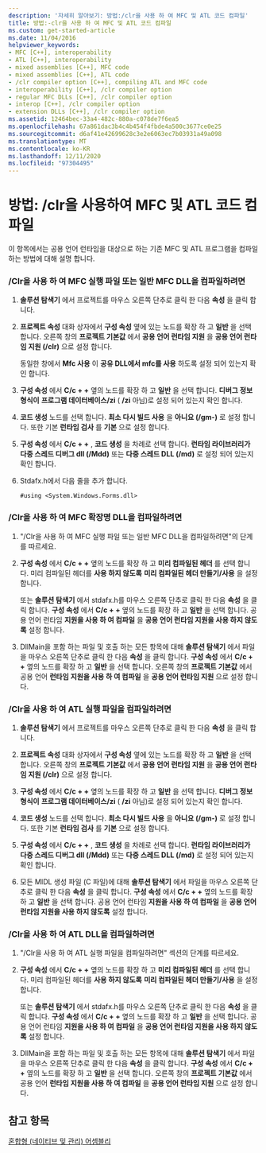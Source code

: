 ```yaml
---
description: '자세히 알아보기: 방법:/clr을 사용 하 여 MFC 및 ATL 코드 컴파일'
title: 방법:-clr을 사용 하 여 MFC 및 ATL 코드 컴파일
ms.custom: get-started-article
ms.date: 11/04/2016
helpviewer_keywords:
- MFC [C++], interoperability
- ATL [C++], interoperability
- mixed assemblies [C++], MFC code
- mixed assemblies [C++], ATL code
- /clr compiler option [C++], compiling ATL and MFC code
- interoperability [C++], /clr compiler option
- regular MFC DLLs [C++], /clr compiler option
- interop [C++], /clr compiler option
- extension DLLs [C++], /clr compiler option
ms.assetid: 12464bec-33a4-482c-880a-c078de7f6ea5
ms.openlocfilehash: 67a861dac3b4c4b454f4fbde4a500c3677ce0e25
ms.sourcegitcommit: d6af41e42699628c3e2e6063ec7b03931a49a098
ms.translationtype: MT
ms.contentlocale: ko-KR
ms.lasthandoff: 12/11/2020
ms.locfileid: "97304495"
---
```

# <a name="how-to-compile-mfc-and-atl-code-by-using-clr"></a>방법: /clr을 사용하여 MFC 및 ATL 코드 컴파일

이 항목에서는 공용 언어 런타임을 대상으로 하는 기존 MFC 및 ATL 프로그램을 컴파일하는 방법에 대해 설명 합니다.

### <a name="to-compile-an-mfc-executable-or-regular-mfc-dll-by-using-clr"></a>/Clr을 사용 하 여 MFC 실행 파일 또는 일반 MFC DLL을 컴파일하려면

1. **솔루션 탐색기** 에서 프로젝트를 마우스 오른쪽 단추로 클릭 한 다음 **속성** 을 클릭 합니다.

1. **프로젝트 속성** 대화 상자에서 **구성 속성** 옆에 있는 노드를 확장 하 고 **일반** 을 선택 합니다. 오른쪽 창의 **프로젝트 기본값** 에서 **공용 언어 런타임 지원** 을 **공용 언어 런타임 지원 (/clr)** 으로 설정 합니다.

   동일한 창에서 **Mfc 사용** 이 **공유 DLL에서 mfc를 사용** 하도록 설정 되어 있는지 확인 합니다.

1. **구성 속성** 에서 **C/c + +** 옆의 노드를 확장 하 고 **일반** 을 선택 합니다. **디버그 정보 형식이** **프로그램 데이터베이스/zi** ( **/zi** 아님)로 설정 되어 있는지 확인 합니다.

1. **코드 생성** 노드를 선택 합니다. **최소 다시 빌드 사용** 을 **아니요 (/gm-)** 로 설정 합니다. 또한 기본 **런타임 검사** 를 **기본** 으로 설정 합니다.

1. **구성 속성** 에서 **C/c + +** , **코드 생성** 을 차례로 선택 합니다. **런타임 라이브러리가** **다중 스레드 디버그 dll (/Mdd)** 또는 **다중 스레드 DLL (/md)** 로 설정 되어 있는지 확인 합니다.

1. Stdafx.h에서 다음 줄을 추가 합니다.

    ```
    #using <System.Windows.Forms.dll>
    ```

### <a name="to-compile-an-mfc-extension-dll-by-using-clr"></a>/Clr을 사용 하 여 MFC 확장명 DLL을 컴파일하려면

1. "/Clr을 사용 하 여 MFC 실행 파일 또는 일반 MFC DLL을 컴파일하려면"의 단계를 따르세요.

1. **구성 속성** 에서 **C/c + +** 옆의 노드를 확장 하 고 **미리 컴파일된 헤더** 를 선택 합니다. 미리 컴파일된 헤더를 **사용 하지 않도록** **미리 컴파일된 헤더 만들기/사용** 을 설정 합니다.

   또는 **솔루션 탐색기** 에서 stdafx.h를 마우스 오른쪽 단추로 클릭 한 다음 **속성** 을 클릭 합니다. **구성 속성** 에서 **C/c + +** 옆의 노드를 확장 하 고 **일반** 을 선택 합니다. 공용 언어 런타임 **지원을 사용 하 여 컴파일** 을 **공용 언어 런타임 지원을 사용 하지 않도록** 설정 합니다.

1. DllMain을 포함 하는 파일 및 호출 하는 모든 항목에 대해 **솔루션 탐색기** 에서 파일을 마우스 오른쪽 단추로 클릭 한 다음 **속성** 을 클릭 합니다. **구성 속성** 에서 **C/c + +** 옆의 노드를 확장 하 고 **일반** 을 선택 합니다. 오른쪽 창의 **프로젝트 기본값** 에서 공용 언어 **런타임 지원을 사용 하 여 컴파일** 을 **공용 언어 런타임 지원** 으로 설정 합니다.

### <a name="to-compile-an-atl-executable-by-using-clr"></a>/Clr을 사용 하 여 ATL 실행 파일을 컴파일하려면

1. **솔루션 탐색기** 에서 프로젝트를 마우스 오른쪽 단추로 클릭 한 다음 **속성** 을 클릭 합니다.

1. **프로젝트 속성** 대화 상자에서 **구성 속성** 옆에 있는 노드를 확장 하 고 **일반** 을 선택 합니다. 오른쪽 창의 **프로젝트 기본값** 에서 **공용 언어 런타임 지원** 을 **공용 언어 런타임 지원 (/clr)** 으로 설정 합니다.

1. **구성 속성** 에서 **C/c + +** 옆의 노드를 확장 하 고 **일반** 을 선택 합니다. **디버그 정보 형식이** **프로그램 데이터베이스/zi** ( **/zi** 아님)로 설정 되어 있는지 확인 합니다.

1. **코드 생성** 노드를 선택 합니다. **최소 다시 빌드 사용** 을 **아니요 (/gm-)** 로 설정 합니다. 또한 기본 **런타임 검사** 를 **기본** 으로 설정 합니다.

1. **구성 속성** 에서 **C/c + +** , **코드 생성** 을 차례로 선택 합니다. **런타임 라이브러리가** **다중 스레드 디버그 dll (/Mdd)** 또는 **다중 스레드 DLL (/md)** 로 설정 되어 있는지 확인 합니다.

1. 모든 MIDL 생성 파일 (C 파일)에 대해 **솔루션 탐색기** 에서 파일을 마우스 오른쪽 단추로 클릭 한 다음 **속성** 을 클릭 합니다. **구성 속성** 에서 **C/c + +** 옆의 노드를 확장 하 고 **일반** 을 선택 합니다. 공용 언어 런타임 **지원을 사용 하 여 컴파일** 을 **공용 언어 런타임 지원을 사용 하지 않도록** 설정 합니다.

### <a name="to-compile-an-atl-dll-by-using-clr"></a>/Clr을 사용 하 여 ATL DLL을 컴파일하려면

1. "/Clr을 사용 하 여 ATL 실행 파일을 컴파일하려면" 섹션의 단계를 따르세요.

1. **구성 속성** 에서 **C/c + +** 옆의 노드를 확장 하 고 **미리 컴파일된 헤더** 를 선택 합니다. 미리 컴파일된 헤더를 **사용 하지 않도록** **미리 컴파일된 헤더 만들기/사용** 을 설정 합니다.

   또는 **솔루션 탐색기** 에서 stdafx.h를 마우스 오른쪽 단추로 클릭 한 다음 **속성** 을 클릭 합니다. **구성 속성** 에서 **C/c + +** 옆의 노드를 확장 하 고 **일반** 을 선택 합니다. 공용 언어 런타임 **지원을 사용 하 여 컴파일** 을 **공용 언어 런타임 지원을 사용 하지 않도록** 설정 합니다.

1. DllMain을 포함 하는 파일 및 호출 하는 모든 항목에 대해 **솔루션 탐색기** 에서 파일을 마우스 오른쪽 단추로 클릭 한 다음 **속성** 을 클릭 합니다. **구성 속성** 에서 **C/c + +** 옆의 노드를 확장 하 고 **일반** 을 선택 합니다. 오른쪽 창의 **프로젝트 기본값** 에서 공용 언어 **런타임 지원을 사용 하 여 컴파일** 을 **공용 언어 런타임 지원** 으로 설정 합니다.

## <a name="see-also"></a>참고 항목

[혼합형 (네이티브 및 관리) 어셈블리](../dotnet/mixed-native-and-managed-assemblies.md)
